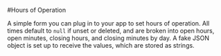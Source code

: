 #Hours of Operation

A simple form you can plug in to your app to set hours of operation. All times default to `null` if unset or deleted, and are broken into open hours, open minutes, closing hours, and closing minutes by day. A fake JSON object is set up to receive the values, which are stored as strings.